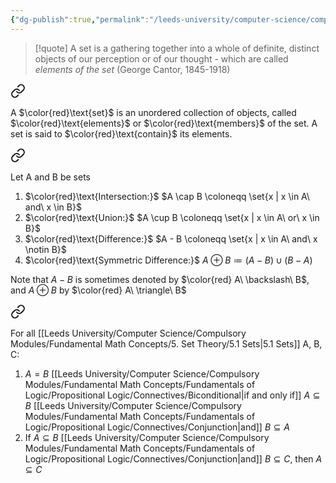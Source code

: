 ```yaml
---
{"dg-publish":true,"permalink":"/leeds-university/computer-science/compulsory-modules/fundamental-math-concepts/5-set-theory/5-set-theory/"}
---
```


>[!quote] 
>A set is a gathering together into a whole of definite, distinct objects of our perception or of our thought - which are called *elements of the set*
>(George Cantor, 1845-1918)


<div class="transclusion internal-embed is-loaded"><a class="markdown-embed-link" href="/leeds-university/computer-science/compulsory-modules/fundamental-math-concepts/5-set-theory/definitions/definition-5-1-sets/" aria-label="Open link"><svg xmlns="http://www.w3.org/2000/svg" width="24" height="24" viewBox="0 0 24 24" fill="none" stroke="currentColor" stroke-width="2" stroke-linecap="round" stroke-linejoin="round" class="svg-icon lucide-link"><path d="M10 13a5 5 0 0 0 7.54.54l3-3a5 5 0 0 0-7.07-7.07l-1.72 1.71"></path><path d="M14 11a5 5 0 0 0-7.54-.54l-3 3a5 5 0 0 0 7.07 7.07l1.71-1.71"></path></svg></a><div class="markdown-embed">




A $\color{red}\text{set}$ is an unordered collection of objects, called $\color{red}\text{elements}$ or $\color{red}\text{members}$ of the set. A set is said to $\color{red}\text{contain}$ its elements.


</div></div>


<div class="transclusion internal-embed is-loaded"><a class="markdown-embed-link" href="/leeds-university/computer-science/compulsory-modules/fundamental-math-concepts/5-set-theory/definitions/definition-5-19-set-operations/" aria-label="Open link"><svg xmlns="http://www.w3.org/2000/svg" width="24" height="24" viewBox="0 0 24 24" fill="none" stroke="currentColor" stroke-width="2" stroke-linecap="round" stroke-linejoin="round" class="svg-icon lucide-link"><path d="M10 13a5 5 0 0 0 7.54.54l3-3a5 5 0 0 0-7.07-7.07l-1.72 1.71"></path><path d="M14 11a5 5 0 0 0-7.54-.54l-3 3a5 5 0 0 0 7.07 7.07l1.71-1.71"></path></svg></a><div class="markdown-embed">




Let A and B be sets
1. $\color{red}\text{Intersection:}$  $A \cap B \coloneqq \set{x | x \in A\ and\ x \in B}$
2. $\color{red}\text{Union:}$ $A \cup B \coloneqq \set{x | x \in A\ or\ x \in B}$
3. $\color{red}\text{Difference:}$ $A - B \coloneqq \set{x | x \in A\ and\ x \notin B}$
4. $\color{red}\text{Symmetric Difference:}$ $A \oplus B \coloneqq (A - B) \cup (B - A)$

Note that $A - B$ is sometimes denoted by $\color{red} A\ \backslash\ B$,
and $A \oplus B$ by $\color{red} A\ \triangle\ B$


</div></div>


<div class="transclusion internal-embed is-loaded"><a class="markdown-embed-link" href="/leeds-university/computer-science/compulsory-modules/fundamental-math-concepts/5-set-theory/theorems/theorem-5-9/" aria-label="Open link"><svg xmlns="http://www.w3.org/2000/svg" width="24" height="24" viewBox="0 0 24 24" fill="none" stroke="currentColor" stroke-width="2" stroke-linecap="round" stroke-linejoin="round" class="svg-icon lucide-link"><path d="M10 13a5 5 0 0 0 7.54.54l3-3a5 5 0 0 0-7.07-7.07l-1.72 1.71"></path><path d="M14 11a5 5 0 0 0-7.54-.54l-3 3a5 5 0 0 0 7.07 7.07l1.71-1.71"></path></svg></a><div class="markdown-embed">




For all [[Leeds University/Computer Science/Compulsory Modules/Fundamental Math Concepts/5. Set Theory/5.1 Sets\|5.1 Sets]] A, B, C:
1. $A=B$ [[Leeds University/Computer Science/Compulsory Modules/Fundamental Math Concepts/Fundamentals of Logic/Propositional Logic/Connectives/Biconditional\|if and only if]] $A \subseteq B$ [[Leeds University/Computer Science/Compulsory Modules/Fundamental Math Concepts/Fundamentals of Logic/Propositional Logic/Connectives/Conjunction\|and]] $B \subseteq A$
2. If $A \subseteq B$ [[Leeds University/Computer Science/Compulsory Modules/Fundamental Math Concepts/Fundamentals of Logic/Propositional Logic/Connectives/Conjunction\|and]] $B \subseteq C$, then $A \subseteq C$


</div></div>

